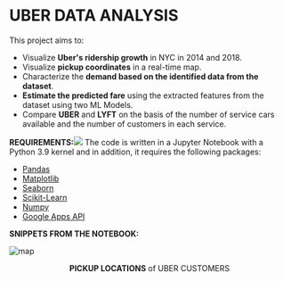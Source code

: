 # UBER DATA ANALYSIS

This project aims to:

- Visualize **Uber's ridership growth** in NYC in 2014 and 2018.
- Visualize **pickup coordinates** in a real-time map.
- Characterize the **demand based on the identified data from the dataset**.
- **Estimate the predicted fare** using the extracted features from the dataset using two ML Models.
- Compare **UBER** and **LYFT** on the basis of the number of service cars available and the number of customers in each service.

**REQUIREMENTS:![](Aspose.Words.e37c25dd-c0ee-4eff-9c80-006d8432fce1.001.png)**
The code is written in a Jupyter Notebook with a Python 3.9  kernel and in addition, it requires the following packages:

- [Pandas](http://pandas.pydata.org/)
- [Matplotlib](http://matplotlib.org/)
- [Seaborn](http://seaborn.pydata.org/)
- [Scikit-Learn](https://scikit-learn.org/)
- [Numpy](https://numpy.org/)
- [Google Apps API](https://developers.google.com/apis-explorer)

**SNIPPETS FROM THE NOTEBOOK:**

![map](https://user-images.githubusercontent.com/75270684/190425911-f3cf1427-596d-423d-b544-26f40e5b53b1.png)
<p align="center"><b>
 PICKUP LOCATIONS</b> of UBER CUSTOMERS
</p>

#
